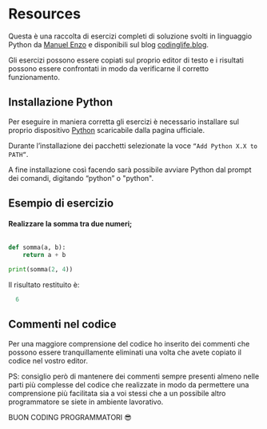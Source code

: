 # Resources 

Questa è una raccolta di esercizi completi di soluzione svolti in linguaggio Python da [Manuel Enzo](https://codinglife.blog/about) e disponibili sul blog [codinglife.blog](https://codinglife.blog/resources).

Gli esercizi possono essere copiati sul proprio editor di testo e i risultati possono essere confrontati in modo da verificarne il corretto funzionamento.

## Installazione Python 

Per eseguire in maniera corretta gli esercizi è necessario installare sul proprio dispositivo [Python](https://www.python.org/downloads/) scaricabile dalla pagina ufficiale. 

Durante l’installazione dei pacchetti selezionate la voce `“Add Python X.X to PATH“`.

A fine installazione così facendo sarà possibile avviare Python dal prompt dei comandi, digitando “python” o "python<versione>".

## Esempio di esercizio

#### Realizzare la somma tra due numeri;

```py

def somma(a, b):
    return a + b

print(somma(2, 4))

```

Il risultato restituito è:

```py
  6
```

## Commenti nel codice

Per una maggiore comprensione del codice ho inserito dei commenti che possono essere tranquillamente eliminati una volta che avete copiato il codice nel
vostro editor. 

PS: consiglio però di mantenere dei commenti sempre presenti almeno nelle parti più complesse del codice che realizzate in modo da permettere una comprensione
più facilitata sia a voi stessi che a un possibile altro programmatore se siete in ambiente lavorativo.


BUON CODING PROGRAMMATORI 😎
